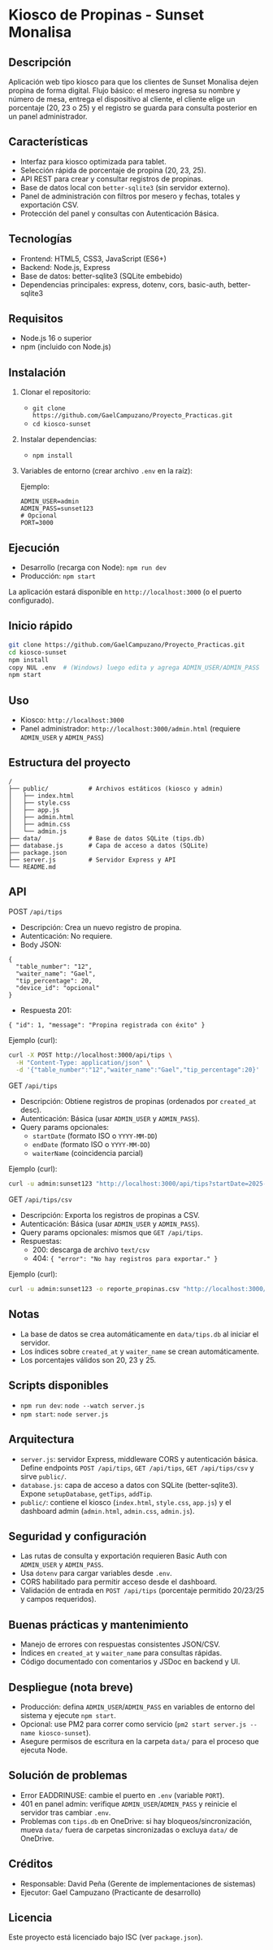 Kiosco de Propinas - Sunset Monalisa
====================================

Descripción
-----------
Aplicación web tipo kiosco para que los clientes de Sunset Monalisa dejen propina de forma digital. Flujo básico: el mesero ingresa su nombre y número de mesa, entrega el dispositivo al cliente, el cliente elige un porcentaje (20, 23 o 25) y el registro se guarda para consulta posterior en un panel administrador.

Características
--------------
- Interfaz para kiosco optimizada para tablet.
- Selección rápida de porcentaje de propina (20, 23, 25).
- API REST para crear y consultar registros de propinas.
- Base de datos local con `better-sqlite3` (sin servidor externo).
- Panel de administración con filtros por mesero y fechas, totales y exportación CSV.
- Protección del panel y consultas con Autenticación Básica.

Tecnologías
-----------
- Frontend: HTML5, CSS3, JavaScript (ES6+)
- Backend: Node.js, Express
- Base de datos: better-sqlite3 (SQLite embebido)
- Dependencias principales: express, dotenv, cors, basic-auth, better-sqlite3

Requisitos
----------
- Node.js 16 o superior
- npm (incluido con Node.js)

Instalación
-----------
1. Clonar el repositorio:
   - `git clone https://github.com/GaelCampuzano/Proyecto_Practicas.git`
   - `cd kiosco-sunset`
2. Instalar dependencias:
   - `npm install`
3. Variables de entorno (crear archivo `.env` en la raíz):
   
   Ejemplo:
   ```env
   ADMIN_USER=admin
   ADMIN_PASS=sunset123
   # Opcional
   PORT=3000
   ```

Ejecución
---------
- Desarrollo (recarga con Node): `npm run dev`
- Producción: `npm start`

La aplicación estará disponible en `http://localhost:3000` (o el puerto configurado).

Inicio rápido
-------------
```bash
git clone https://github.com/GaelCampuzano/Proyecto_Practicas.git
cd kiosco-sunset
npm install
copy NUL .env  # (Windows) luego edita y agrega ADMIN_USER/ADMIN_PASS
npm start
```

Uso
---
- Kiosco: `http://localhost:3000`
- Panel administrador: `http://localhost:3000/admin.html` (requiere `ADMIN_USER` y `ADMIN_PASS`)

Estructura del proyecto
-----------------------
```
/
├── public/           # Archivos estáticos (kiosco y admin)
│   ├── index.html
│   ├── style.css
│   ├── app.js
│   ├── admin.html
│   ├── admin.css
│   └── admin.js
├── data/             # Base de datos SQLite (tips.db)
├── database.js       # Capa de acceso a datos (SQLite)
├── package.json
├── server.js         # Servidor Express y API
└── README.md
```

API
---
POST `/api/tips`
- Descripción: Crea un nuevo registro de propina.
- Autenticación: No requiere.
- Body JSON:
```
{
  "table_number": "12",
  "waiter_name": "Gael",
  "tip_percentage": 20,
  "device_id": "opcional"
}
```
- Respuesta 201:
```
{ "id": 1, "message": "Propina registrada con éxito" }
```

Ejemplo (curl):
```bash
curl -X POST http://localhost:3000/api/tips \
  -H "Content-Type: application/json" \
  -d '{"table_number":"12","waiter_name":"Gael","tip_percentage":20}'
```

GET `/api/tips`
- Descripción: Obtiene registros de propinas (ordenados por `created_at` desc).
- Autenticación: Básica (usar `ADMIN_USER` y `ADMIN_PASS`).
- Query params opcionales:
  - `startDate` (formato ISO o `YYYY-MM-DD`)
  - `endDate` (formato ISO o `YYYY-MM-DD`)
  - `waiterName` (coincidencia parcial)

Ejemplo (curl):
```bash
curl -u admin:sunset123 "http://localhost:3000/api/tips?startDate=2025-01-01&endDate=2025-12-31&waiterName=Gael"
```

GET `/api/tips/csv`
- Descripción: Exporta los registros de propinas a CSV.
- Autenticación: Básica (usar `ADMIN_USER` y `ADMIN_PASS`).
- Query params opcionales: mismos que `GET /api/tips`.
- Respuestas:
  - 200: descarga de archivo `text/csv`
  - 404: `{ "error": "No hay registros para exportar." }`

Ejemplo (curl):
```bash
curl -u admin:sunset123 -o reporte_propinas.csv "http://localhost:3000/api/tips/csv?startDate=2025-01-01&endDate=2025-12-31"
```

Notas
-----
- La base de datos se crea automáticamente en `data/tips.db` al iniciar el servidor.
- Los índices sobre `created_at` y `waiter_name` se crean automáticamente.
- Los porcentajes válidos son 20, 23 y 25.

Scripts disponibles
-------------------
- `npm run dev`: `node --watch server.js`
- `npm start`: `node server.js`

Arquitectura
------------
- `server.js`: servidor Express, middleware CORS y autenticación básica. Define endpoints `POST /api/tips`, `GET /api/tips`, `GET /api/tips/csv` y sirve `public/`.
- `database.js`: capa de acceso a datos con SQLite (better-sqlite3). Expone `setupDatabase`, `getTips`, `addTip`.
- `public/`: contiene el kiosco (`index.html`, `style.css`, `app.js`) y el dashboard admin (`admin.html`, `admin.css`, `admin.js`).

Seguridad y configuración
-------------------------
- Las rutas de consulta y exportación requieren Basic Auth con `ADMIN_USER` y `ADMIN_PASS`.
- Usa `dotenv` para cargar variables desde `.env`.
- CORS habilitado para permitir acceso desde el dashboard.
- Validación de entrada en `POST /api/tips` (porcentaje permitido 20/23/25 y campos requeridos).

Buenas prácticas y mantenimiento
-------------------------------
- Manejo de errores con respuestas consistentes JSON/CSV.
- Índices en `created_at` y `waiter_name` para consultas rápidas.
- Código documentado con comentarios y JSDoc en backend y UI.

Despliegue (nota breve)
-----------------------
- Producción: defina `ADMIN_USER`/`ADMIN_PASS` en variables de entorno del sistema y ejecute `npm start`.
- Opcional: use PM2 para correr como servicio (`pm2 start server.js --name kiosco-sunset`).
- Asegure permisos de escritura en la carpeta `data/` para el proceso que ejecuta Node.

Solución de problemas
---------------------
- Error EADDRINUSE: cambie el puerto en `.env` (variable `PORT`).
- 401 en panel admin: verifique `ADMIN_USER`/`ADMIN_PASS` y reinicie el servidor tras cambiar `.env`.
- Problemas con `tips.db` en OneDrive: si hay bloqueos/sincronización, mueva `data/` fuera de carpetas sincronizadas o excluya `data/` de OneDrive.

Créditos
--------
- Responsable: David Peña (Gerente de implementaciones de sistemas)
- Ejecutor: Gael Campuzano (Practicante de desarrollo)

Licencia
--------
Este proyecto está licenciado bajo ISC (ver `package.json`).
